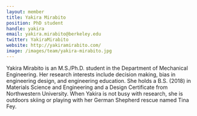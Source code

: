 ```yaml
---
layout: member
title: Yakira Mirabito
position: PhD student
handle: yakira
email: yakira.mirabito@berkeley.edu
twitter: YakiraMirabito
website: http://yakiramirabito.com/
image: /images/team/yakira-mirabito.jpg
---
```


Yakira Mirabito is an M.S./Ph.D. student in the Department of Mechanical Engineering. Her research interests include decision making, bias in engineering design, and engineering education. She holds a B.S. (2018) in Materials Science and Engineering and a Design Certificate from Northwestern University. When Yakira is not busy with research, she is outdoors skiing or playing with her German Shepherd rescue named Tina Fey.
